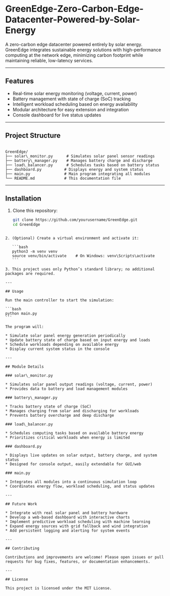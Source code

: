 # GreenEdge-Zero-Carbon-Edge-Datacenter-Powered-by-Solar-Energy
A zero-carbon edge datacenter powered entirely by solar energy. GreenEdge integrates sustainable energy solutions with high-performance computing at the network edge, minimizing carbon footprint while maintaining reliable, low-latency services.

---

## Features

- Real-time solar energy monitoring (voltage, current, power)
- Battery management with state of charge (SoC) tracking
- Intelligent workload scheduling based on energy availability
- Modular architecture for easy extension and integration
- Console dashboard for live status updates

---

## Project Structure

```

GreenEdge/
├── solar\_monitor.py      # Simulates solar panel sensor readings
├── battery\_manager.py    # Manages battery charge and discharge
├── load\_balancer.py      # Schedules tasks based on battery status
├── dashboard.py          # Displays energy and system status
├── main.py               # Main program integrating all modules
└── README.md             # This documentation file

````

---

## Installation

1. Clone this repository:

   ```bash
   git clone https://github.com/yourusername/GreenEdge.git
   cd GreenEdge
````

2. (Optional) Create a virtual environment and activate it:

   ```bash
   python3 -m venv venv
   source venv/bin/activate    # On Windows: venv\Scripts\activate
   ```

3. This project uses only Python’s standard library; no additional packages are required.

---

## Usage

Run the main controller to start the simulation:

```bash
python main.py
```

The program will:

* Simulate solar panel energy generation periodically
* Update battery state of charge based on input energy and loads
* Schedule workloads depending on available energy
* Display current system status in the console

---

## Module Details

### solar\_monitor.py

* Simulates solar panel output readings (voltage, current, power)
* Provides data to battery and load management modules

### battery\_manager.py

* Tracks battery state of charge (SoC)
* Manages charging from solar and discharging for workloads
* Prevents battery overcharge and deep discharge

### load\_balancer.py

* Schedules computing tasks based on available battery energy
* Prioritizes critical workloads when energy is limited

### dashboard.py

* Displays live updates on solar output, battery charge, and system status
* Designed for console output, easily extendable for GUI/web

### main.py

* Integrates all modules into a continuous simulation loop
* Coordinates energy flow, workload scheduling, and status updates

---

## Future Work

* Integrate with real solar panel and battery hardware
* Develop a web-based dashboard with interactive charts
* Implement predictive workload scheduling with machine learning
* Expand energy sources with grid fallback and wind integration
* Add persistent logging and alerting for system events

---

## Contributing

Contributions and improvements are welcome! Please open issues or pull requests for bug fixes, features, or documentation enhancements.

---

## License

This project is licensed under the MIT License.
